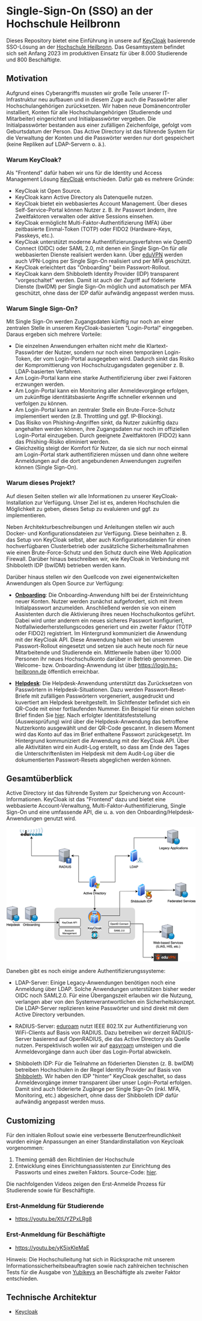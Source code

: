 # Single-Sign-On (SSO) an der Hochschule Heilbronn

Dieses Repository bietet eine Einführung in unsere auf [KeyCloak](https://www.keycloak.org/) basierende SSO-Lösung an der [Hochschule Heilbronn](https://www.hs-heilbronn.de). Das Gesamtsystem befindet sich seit Anfang 2023 im produktiven Einsatz für über 8.000 Studierende und 800 Beschäftigte.

## Motivation

Aufgrund eines Cyberangriffs mussten wir große Teile unserer IT-Infrastruktur neu aufbauen und in diesem Zuge auch die Passwörter aller Hochschulangehörigen zurücksetzen. Wir haben neue Domänencontroller installiert, Konten für alle Hochschulangehörigen (Studierende und Mitarbeiter) eingerichtet und Initialpasswörter vergeben. Die Initialpasswörter bestanden aus einer zufälligen Zeichenfolge, gefolgt vom Geburtsdatum der Person. Das Active Directory ist das führende System für die Verwaltung der Konten und die Passwörter werden nur dort gespeichert (keine Repliken auf LDAP-Servern o. ä.).

### Warum KeyCloak?

Als "Frontend" dafür haben wir uns für die Identity und Access Management Lösung [KeyCloak](https://www.keycloak.org/) entschieden. Dafür gab es mehrere Gründe:

* KeyCloak ist Open Source.
* KeyCloak kann Active Directory als Datenquelle nutzen.
* KeyCloak bietet ein webbasiertes Account Management. Über dieses Self-Service-Portal können Nutzer z. B. ihr Passwort ändern, ihre Zweitfaktoren verwalten oder aktive Sessions einsehen.
* KeyCloak ermöglicht Multi-Faktor-Authentifizierung (MFA) über zeitbasierte Einmal-Token (TOTP) oder FIDO2 (Hardware-Keys, Passkeys, etc.).
* KeyCloak unterstützt moderne Authentifizierungsverfahren wie OpenID Connect (OIDC) oder SAML 2.0, mit denen ein Single Sign-On für *alle* webbasierten Dienste realisiert werden kann. Über [eduVPN](https://www.eduvpn.org) werden auch VPN-Logins per Single Sign-On realisiert und per MFA geschützt.
* KeyCloak erleichtert das "Onboarding" beim Passwort-Rollout.
* KeyCloak kann dem Shibboleth Identity Provider (IDP) transparent "vorgeschaltet" werden. Damit ist auch der Zugriff auf föderierte Dienste (bwIDM) per Single Sign-On möglich und automatisch per MFA geschützt, ohne dass der IDP dafür aufwändig angepasst werden muss.

### Warum Single Sign-On?

Mit Single Sign-On werden Zugangsdaten künftig nur noch an einer zentralen Stelle in unserem KeyCloak-basierten "Login-Portal" eingegeben. Daraus ergeben sich mehrere Vorteile:

* Die einzelnen Anwendungen erhalten nicht mehr die Klartext-Passwörter der Nutzer, sondern nur noch einen temporären Login-Token, der vom Login-Portal ausgegeben wird. Dadurch sinkt das Risiko der Kompromittierung von Hochschulzugangsdaten gegenüber z. B. LDAP-basierten Verfahren.
* Am Login-Portal kann eine starke Authentifizierung über zwei Faktoren erzwungen werden.
* Am Login-Portal kann ein Monitoring aller Anmeldevorgänge erfolgen, um zukünftige identitätsbasierte Angriffe schneller erkennen und verfolgen zu können.
* Am Login-Portal kann an zentraler Stelle ein Brute-Force-Schutz implementiert werden (z.B. Throttling und ggf. IP-Blocking).
* Das Risiko von Phishing-Angriffen sinkt, da Nutzer zukünftig dazu angehalten werden können, ihre Zugangsdaten nur noch im offiziellen Login-Portal einzugeben. Durch geeignete Zweitfaktoren (FIDO2) kann das Phishing-Risiko eliminiert werden.
* Gleichzeitig steigt der Komfort für Nutzer, da sie sich nur noch einmal am Login-Portal stark authentifizieren müssen und dann ohne weitere Anmeldungen auf die dort angebundenen Anwendungen zugreifen können (Single Sign-On).

### Warum dieses Projekt?

Auf diesen Seiten stellen wir alle Informationen zu unserer KeyCloak-Installation zur Verfügung. Unser Ziel ist es, anderen Hochschulen die Möglichkeit zu geben, dieses Setup zu evaluieren und ggf. zu implementieren.

Neben Architekturbeschreibungen und Anleitungen stellen wir auch Docker- und Konfigurationsdateien zur Verfügung. Diese beinhalten z. B. das Setup von KeyCloak selbst, aber auch Konfigurationsdateien für einen hochverfügbaren Clusterbetrieb oder zusätzliche Sicherheitsmaßnahmen wie einen Brute-Force-Schutz und den Schutz durch eine Web Application Firewall. Darüber hinaus beschreiben wir, wie KeyCloak in Verbindung mit Shibboleth IDP (bwIDM) betrieben werden kann.

Darüber hinaus stellen wir den Quellcode von zwei eigenentwickelten Anwendungen als Open Source zur Verfügung:

* [**Onboarding**](https://github.com/hhn/sso-welcome): Die Onboarding-Anwendung hilft bei der Ersteinrichtung neuer Konten. Nutzer werden zunächst aufgefordert, sich mit ihrem Initialpasswort anzumelden. Anschließend werden sie von einem Assistenten durch die Aktivierung ihres neuen Hochschulkontos geführt. Dabei wird unter anderem ein neues sicheres Passwort konfiguriert, Notfallwiederherstellungscodes generiert und ein zweiter Faktor (TOTP oder FIDO2) registriert. Im Hintergrund kommuniziert die Anwendung mit der KeyCloak API. Diese Anwendung haben wir bei unserem Passwort-Rollout eingesetzt und setzen sie auch heute noch für neue Mitarbeitende und Studierende ein. Mittlerweile haben über 10.000 Personen ihr neues Hochschulkonto darüber in Betrieb genommen. Die Welcome- bzw. Onboarding-Anwendung ist über https://login.hs-heilbronn.de öffentlich erreichbar.

* [**Helpdesk**](https://github.com/hhn/sso-helpdesk): Die Helpdesk-Anwendung unterstützt das Zurücksetzen von Passwörtern in Helpdesk-Situationen. Dazu werden Passwort-Reset-Briefe mit zufälligen Passwörtern vorgeneriert, ausgedruckt und kuvertiert am Helpdesk bereitgestellt. Im Sichtfenster befindet sich ein QR-Code mit einer fortlaufenden Nummer. Ein Beispiel für einen solchen Brief finden Sie [hier](src/demo-brief-helpdesk.pdf). Nach erfolgter Identitätsfeststellung (Ausweisprüfung) wird über die Helpdesk-Anwendung das betroffene Nutzerkonto ausgewählt und der QR-Code gescannt. In diesem Moment wird das Konto auf das im Brief enthaltene Passwort zurückgesetzt. Im Hintergrund kommuniziert die Anwendung mit der KeyCloak API. Über alle Aktivitäten wird ein Audit-Log erstellt, so dass am Ende des Tages die Unterschriftenlisten im Helpdesk mit dem Audit-Log über die dokumentierten Passwort-Resets abgeglichen werden können.

## Gesamtüberblick

Active Directory ist das führende System zur Speicherung von Account-Informationen. KeyCloak ist das "Frontend" dazu und bietet eine webbasierte Account-Verwaltung, Multi-Faktor-Authentifizierung, Single Sign-On und eine umfassende API, die u. a. von den Onboarding/Helpdesk-Anwendungen genutzt wird.

![Gesamtüberblick](img/overview.drawio.png)

Daneben gibt es noch einige andere Authentifizierungssysteme:

* LDAP-Server: Einige Legacy-Anwendungen benötigen noch eine Anmeldung über LDAP. Solche Anwendungen unterstützen bisher weder OIDC noch SAML2.0. Für eine Übergangszeit erlauben wir die Nutzung, verlangen aber von den Systemverantwortlichen ein Sicherheitskonzept. Die LDAP-Server replizieren keine Passwörter und sind direkt mit dem Active Directory verbunden.

* RADIUS-Server: [eduroam](https://eduroam.org) nutzt IEEE 802.1X zur Authentifizierung von WiFi-Clients auf Basis von RADIUS. Dazu betreiben wir derzeit RADIUS-Server basierend auf OpenRADIUS, die das Active Directory als Quelle nutzen. Perspektivisch wollen wir auf [easyroam](https://doku.tid.dfn.de/de:eduroam:easyroam) umsteigen und die Anmeldevorgänge dann auch über das Login-Portal abwickeln.

* Shibboleth IDP: Für die Teilnahme an föderierten Diensten (z. B. bwIDM) betreiben Hochschulen in der Regel Identity Provider auf Basis von [Shibboleth](https://www.shibboleth.net/). Wir haben den IDP "hinter" KeyCloak geschaltet, so dass Anmeldevorgänge immer transparent über unser Login-Portal erfolgen. Damit sind auch föderierte Zugänge per Single Sign-On (inkl. MFA, Monitoring, etc.) abgesichert, ohne dass der Shibboleth IDP dafür aufwändig angepasst werden muss.

## Customizing
Für den initialen Rollout sowie eine verbesserte Benutzerfreundlichkeit wurden einige Anpassungen an einer Standardinstallation von Keycloak vorgenommen:

1. Theming gemäß den Richtlinien der Hochschule
2. Entwicklung eines Einrichtungsassistenten zur Einrichtung des Passworts und eines zweiten Faktors. Source-Code: [hier](https://github.com/hhn/sso-helpdesk).

Die nachfolgenden Videos zeigen den Erst-Anmelde Prozess für Studierende sowie für Beschäftigte.

### Erst-Anmeldung für Studierende

- https://youtu.be/XtUYZPxLRg8

### Erst-Anmeldung für Beschäftigte

- https://youtu.be/yK5jxKleMaE

Hinweis: Die Hochschulleitung hat sich in Rücksprache mit unserem Informationssicherheitsbeauftragten sowie nach zahlreichen technischen Tests für die Ausgabe von
[Yubikeys](https://www.yubico.com/) an Beschäftigte als zweiter Faktor entschieden.

## Technische Architektur

- [Keycloak](Keycloak.md)